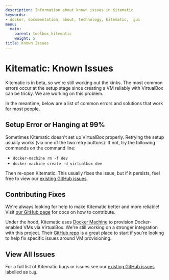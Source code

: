 ```yaml
---
description: Information about known issues in Kitematic
keywords:
- docker, documentation, about, technology, kitematic,  gui
menu:
  main:
    parent: toolbox_kitematic
    weight: 5
title: Known Issues
---
```


# Kitematic: Known Issues


Kitematic is in beta, so we're still working out the kinks. The most common
errors occur at the setup stage since creating a VM reliably with VirtualBox can
be tricky. We are working on this problem.

In the meantime, below are a list of common errors and solutions that work for
most people.

## Setup Error or Hanging at 99%

Sometimes Kitematic doesn't set up VirtualBox properly. Retrying the setup
usually works (via one of the two retry buttons). If not, try the following
commands on the command line:

- `docker-machine rm -f dev`
- `docker-machine create -d virtualbox dev`

Then re-open Kitematic. This usually fixes the issue, but if it persists, feel
free to view our <a href="https://github.com/kitematic/kitematic/issues?q=is%3Aopen+is%3Aissue+label%3Abug">existing GitHub
issues</a>.

## Contributing Fixes

We're always looking for help to make Kitematic better and more reliable! Visit
[our GitHub page](https://github.com/kitematic/kitematic) for docs on how to
contribute.

Under the hood, Kitematic uses [Docker
Machine](https://github.com/docker/machine) to provision Docker-enabled VMs via
VirtualBox. We're still working on a stronger integration with this project.
Their [GitHub repo](https://github.com/docker/machine) is a great place to start
if you're looking to help fix specific issues around VM provisioning.

## View All Issues

For a full list of Kitematic bugs or issues see our <a href="https://github.com/kitematic/kitematic/issues?q=is%3Aopen+is%3Aissue+label%3Abug">existing GitHub
issues</a> labelled as `bug`.
